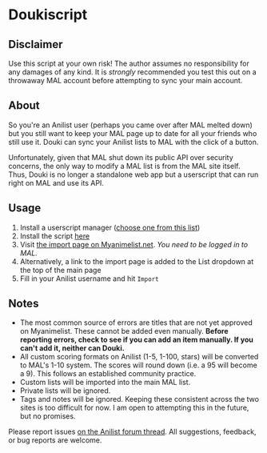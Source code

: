 # Doukiscript

## Disclaimer
Use this script at your own risk! The author assumes no responsibility for any damages of any kind. It is *strongly* recommended you test this out on a throwaway MAL account before attempting to sync your main account.

## About
So you're an Anilist user (perhaps you came over after MAL melted down) but you still want to keep your MAL page up to date for all your friends who still use it. Douki can sync your Anilist lists to MAL with the click of a button.

Unfortunately, given that MAL shut down its public API over security concerns, the only way to modify a MAL list is from the MAL site itself. Thus, Douki is no longer a standalone web app but a userscript that can run right on MAL and use its API.

## Usage
1. Install a userscript manager ([choose one from this list](https://greasyfork.org/en))
2. Install the script [here](https://greasyfork.org/en/scripts/373467-douki)
3. Visit [the import page on Myanimelist.net](https://myanimelist.net/import.php). *You need to be logged in to MAL.*
4. Alternatively, a link to the import page is added to the List dropdown at the top of the main page
5. Fill in your Anilist username and hit `Import`

## Notes
- The most common source of errors are titles that are not yet approved on Myanimelist. These cannot be added even manually. **Before reporting errors, check to see if you can add an item manually. If you can't add it, neither can Douki.**
- All custom scoring formats on Anilist (1-5, 1-100, stars) will be converted to MAL's 1-10 system. The scores will round down (i.e. a 95 will become a 9). This follows an established community practice.
- Custom lists will be imported into the main MAL list.
- Private lists will be ignored.
- Tags and notes will be ignored. Keeping these consistent across the two sites is too difficult for now. I am open to attempting this in the future, but no promises.

Please report issues [on the Anilist forum thread](https://anilist.co/forum/thread/2654). All suggestions, feedback, or bug reports are welcome.

